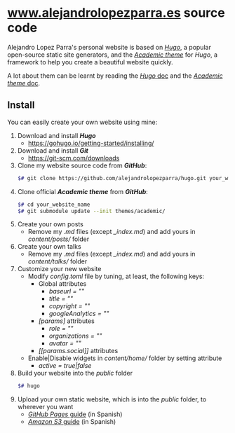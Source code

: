 # www.alejandrolopezparra.es source code
Alejandro Lopez Parra's personal website is based on [*Hugo*](https://gohugo.io/), a popular open-source static site generators, and the [*Academic theme*](https://sourcethemes.com/academic/) for *Hugo*, a framework to help you create a beautiful website quickly.

A lot about them can be learnt by reading the [*Hugo* doc](https://gohugo.io/documentation/) and the [*Academic theme* doc](https://sourcethemes.com/academic/docs/). 

## Install
You can easily create your own website using mine:
1. Download and install ***Hugo***
   * https://gohugo.io/getting-started/installing/
2. Download and install ***Git***
   * https://git-scm.com/downloads
3. Clone my website source code from ***GitHub***:
   ```bash
   $# git clone https://github.com/alejandrolopezparra/hugo.git your_website_name
   ```
4. Clone official ***Academic theme*** from ***GitHub***:
   ```bash
   $# cd your_website_name
   $# git submodule update --init themes/academic/
   ```
5. Create your own posts
   * Remove my *.md* files (except *_index.md*) and add yours in *content/posts/* folder
6. Create your own talks
   * Remove my *.md* files (except *_index.md*) and add yours in *content/talks/* folder
7. Customize your new website
   * Modify *config.toml* file by tuning, at least, the following keys:
     * Global attributes
       * *baseurl = ""*
       * *title = ""*
       * *copyright = ""*
       * *googleAnalytics = ""*
     * *[params]* attributes
       * *role = ""*
       * *organizations = ""*
       * *avatar = ""*
     *  *[[params.social]]* attributes
   * Enable|Disable widgets in *content/home/* folder by setting attribute
     * *active = true|false*
8. Build your website into the *public* folder
   ```bash
   $# hugo
   ```
9. Upload your own static website, which is into the *public* folder, to wherever you want
   * [*GitHub Pages* guide](https://www.alejandrolopezparra.es/post/github_pages/) (in Spanish)
   * [*Amazon S3* guide](https://www.alejandrolopezparra.es/post/amazon_s3/) (in Spanish)
